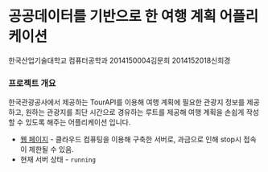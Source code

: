 # 공공데이터를 기반으로 한 여행 계획 어플리케이션 

한국산업기술대학교 컴퓨터공학과
2014150004김문희 2014152018신희경

### 프로젝트 개요

한국관광공사에서 제공하는 TourAPI를 이용해 여행 계획에 필요한 관광지 정보를 제공하고,
원하는 관광지를 최단 시간으로 경유하는 루트를 제공해 여행 계획을 손쉽게 작성할 수 있도록 해주는
어플리케이션 입니다.

* [웹 페이지](http://52.79.131.13:8080) - 클라우드 컴퓨팅을 이용해 구축한 서버로, 과금으로 인해 stop시 접속이 제한될 수 있음.
* 현재 서버 상태 - `running`
